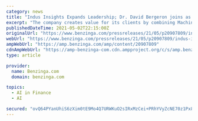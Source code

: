 ```yaml
---
category: news
title: "Indus Insights Expands Leadership; Dr. David Bergeron joins as Chief Practice Officer of Financial Services"
excerpt: "The company creates value for its clients by combining Machine Learning and Analytics techniques with a deep expertise of the financial services sector. This unique value proposition has allowed ..."
publishedDateTime: 2021-05-02T22:15:00Z
originalUrl: "https://www.benzinga.com/pressreleases/21/05/p20907809/indus-insights-expands-leadership-dr-david-bergeron-joins-as-chief-practice-officer-of-financial-s"
webUrl: "https://www.benzinga.com/pressreleases/21/05/p20907809/indus-insights-expands-leadership-dr-david-bergeron-joins-as-chief-practice-officer-of-financial-s"
ampWebUrl: "https://amp.benzinga.com/amp/content/20907809"
cdnAmpWebUrl: "https://amp-benzinga-com.cdn.ampproject.org/c/s/amp.benzinga.com/amp/content/20907809"
type: article

provider:
  name: Benzinga.com
  domain: benzinga.com

topics:
  - AI in Finance
  - AI

secured: "ovQ64PYanUhiS6zXim0tE9Mo4Q7URWKuO2sIRxMzCei+PRhYVyZcNE70z1Px8LPQ6vb0N/9kwwnUGbRQGbBS26uMNLDCVEG8GLK+tGj0cdyFBxzATysANE/Eqgek3I5aorOeXWFgDIWD2o2SXoH2S6P8AIM1/BqGuWPulbr126ZpHgT1aU8JTwevMdm/Mp5ulbTCBI2QkR/qGDYoriLDjLeLJ9B99IiDHqPNsAq3YiDt1qQJRrSxIR9e3ZvFq/J+XCCVdnapHTw1HhWyL2TQpwn2eFeq0SVtPyFTw/0ruz70FW7EHRrD4le4uxTscHDCjFtoYQoWJ52VkpSncy0U0f78LHt22vRmS/n7+IZYsFE=;v8cNqp6Xzez27eyBFtKafw=="
---
```


